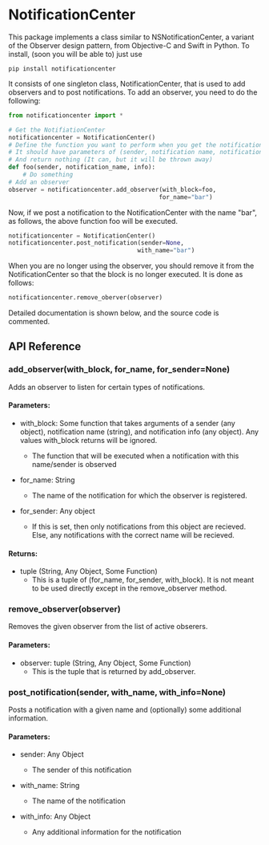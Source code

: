 # NotificationCenter

This package implements a class similar to NSNotificationCenter, a variant of the Observer design pattern, from Objective-C and Swift in Python. To install, (soon you will be able to) just use 

	pip install notificationcenter

It consists of one singleton class, NotificationCenter, that is used to add observers and to post notifications. To add an observer, you need to do the following:

```python
from notificationcenter import *

# Get the NotifiationCenter
notificationcenter = NotificationCenter()
# Define the function you want to perform when you get the notification.
# It should have parameters of (sender, notification name, notification info)
# And return nothing (It can, but it will be thrown away)
def foo(sender, notification_name, info):
	# Do something
# Add an observer
observer = notificationcenter.add_observer(with_block=foo,
										  for_name="bar")
```

Now, if we post a notification to the NotificationCenter with the name "bar", as follows, the above function foo will be executed.

```python
notificationcenter = NotificationCenter()
notificationcenter.post_notification(sender=None,
									with_name="bar")
```

When you are no longer using the observer, you should remove it from the NotificationCenter so that the block is no longer executed. It is done as follows:

```python
notificationcenter.remove_oberver(observer)
```

Detailed documentation is shown below, and the source code is commented.

## API Reference

### add\_observer(with\_block, for\_name, for\_sender=None)

Adds an observer to listen for certain types of notifications.

#### Parameters:

* with\_block: Some function that takes arguments of a sender (any object), notification name (string), and notification info (any object). Any values with\_block returns will be ignored.
	* The function that will be executed when a notification with this name/sender is observed

* for\_name: String
	* The name of the notification for which the observer is registered.

* for\_sender: Any object
	* If this is set, then only notifications from this object are recieved. Else, any notifications with the correct name will be recieved.

#### Returns:

* tuple (String, Any Object, Some Function)
	* This is a tuple of (for\_name, for\_sender, with\_block). It is not meant to be used directly except in the remove\_observer method.

### remove\_observer(observer)

Removes the given observer from the list of active obserers.

#### Parameters:

* observer: tuple (String, Any Object, Some Function)
	* This is the tuple that is returned by add\_observer.

### post\_notification(sender, with\_name, with\_info=None)

Posts a notification with a given name and (optionally) some additional information.

#### Parameters:

* sender: Any Object
	* The sender of this notification

* with\_name: String
	* The name of the notification

* with\_info: Any Object
	* Any additional information for the notification